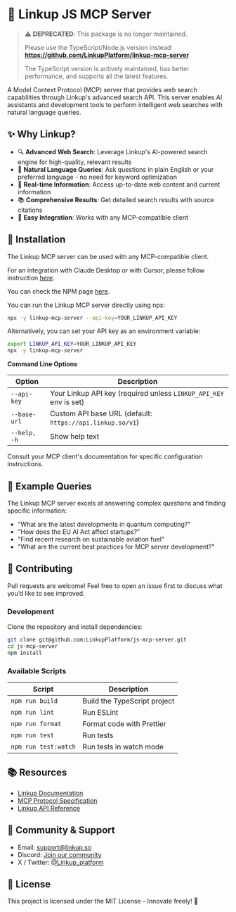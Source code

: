 # 🌟 Linkup JS MCP Server

> ⚠️ **DEPRECATED**: This package is no longer maintained.
>
> Please use the TypeScript/Node.js version instead: **https://github.com/LinkupPlatform/linkup-mcp-server**
>
> The TypeScript version is actively maintained, has better performance, and supports all the latest features.

A Model Context Protocol (MCP) server that provides web search capabilities through Linkup's advanced search API. This server enables AI assistants and development tools to perform intelligent web searches with natural language queries.

## ✨ Why Linkup?

- 🔍 **Advanced Web Search**: Leverage Linkup's AI-powered search engine for high-quality, relevant results
- 💬 **Natural Language Queries**: Ask questions in plain English or your preferred language - no need for keyword optimization
- 🚀 **Real-time Information**: Access up-to-date web content and current information
- 📚 **Comprehensive Results**: Get detailed search results with source citations
- 🔧 **Easy Integration**: Works with any MCP-compatible client

## 🚀 Installation

The Linkup MCP server can be used with any MCP-compatible client.

For an integration with Claude Desktop or with Cursor, please follow instruction [here](https://docs.linkup.so/pages/integrations/mcp/mcp).

You can check the NPM page [here](https://www.npmjs.com/package/linkup-mcp-server).

You can run the Linkup MCP server directly using npx:

```bash
npx -y linkup-mcp-server --api-key=YOUR_LINKUP_API_KEY
```

Alternatively, you can set your API key as an environment variable:

```bash
export LINKUP_API_KEY=YOUR_LINKUP_API_KEY
npx -y linkup-mcp-server
```

**Command Line Options**

| Option       | Description                                                       |
| ------------ | ----------------------------------------------------------------- |
| `--api-key`  | Your Linkup API key (required unless `LINKUP_API_KEY` env is set) |
| `--base-url` | Custom API base URL (default: `https://api.linkup.so/v1`)         |
| `--help, -h` | Show help text                                                    |

Consult your MCP client's documentation for specific configuration instructions.

## 💬 Example Queries

The Linkup MCP server excels at answering complex questions and finding specific information:

- "What are the latest developments in quantum computing?"
- "How does the EU AI Act affect startups?"
- "Find recent research on sustainable aviation fuel"
- "What are the current best practices for MCP server development?"

## 🤝 Contributing

Pull requests are welcome! Feel free to open an issue first to discuss what you’d like to see improved.

### Development

Clone the repository and install dependencies:

```bash
git clone git@github.com:LinkupPlatform/js-mcp-server.git
cd js-mcp-server
npm install
```

### Available Scripts

| Script               | Description                  |
| -------------------- | ---------------------------- |
| `npm run build`      | Build the TypeScript project |
| `npm run lint`       | Run ESLint                   |
| `npm run format`     | Format code with Prettier    |
| `npm run test`       | Run tests                    |
| `npm run test:watch` | Run tests in watch mode      |

## 📚 Resources

- [Linkup Documentation](https://docs.linkup.so)
- [MCP Protocol Specification](https://modelcontextprotocol.io)
- [Linkup API Reference](https://docs.linkup.so/api-reference)

## 📣 Community & Support

* Email: [support@linkup.so](mailto:support@linkup.so)
* Discord: [Join our community](https://discord.com/invite/9q9mCYJa86)
* X / Twitter: [@Linkup_platform](https://x.com/Linkup_platform)

## 📄 License

This project is licensed under the MIT License - Innovate freely! 🚀
